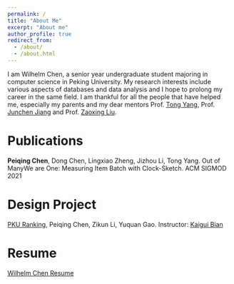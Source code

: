 ```yaml
---
permalink: /
title: "About Me"
excerpt: "About me"
author_profile: true
redirect_from: 
  - /about/
  - /about.html
---
```


I am Wilhelm Chen, a senior year undergraduate student majoring in computer science in Peking University. My research interests include various aspects of databases and data analysis and I hope to prolong my career in the same field. I am thankful for all the people that have helped me, especially my parents and my dear mentors Prof. [Tong Yang](http://net.pku.edu.cn/~yangtong/), Prof. [Junchen Jiang](https://people.cs.uchicago.edu/~junchenj/) and Prof. [Zaoxing Liu](https://zaoxing.github.io/).

# Publications
**Peiqing Chen**, Dong Chen, Lingxiao Zheng, Jizhou Li, Tong Yang. Out of ManyWe are One: Measuring Item Batch with Clock-Sketch. ACM SIGMOD 2021

# Design Project
[PKU Ranking](http://pkuranking.com/), Peiqing Chen, Zikun Li, Yuquan Gao. Instructor: [Kaigui Bian](http://net.pku.edu.cn/~bkg/)

# Resume
[Wilhelm Chen Resume](https://github.com/KaiserV2/KaiserV2.github.io/blob/master/files/PeiqingChenResume.pdf)


